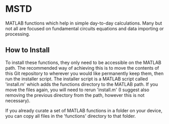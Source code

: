 # MSTD
MATLAB functions which help in simple day-to-day calculations. Many but not all are focused on fundamental circuits equations and data importing or processing.

## How to Install
To install these functions, they only need to be accessible on the MATLAB path. The recommended way of achieving this is to move the contents of this Git repository to wherever you would like permanently keep them, then run the installer script. The installer script is a MATLAB script called 'install.m' which adds the functions directory to the MATLAB path. If you move the files again, you will need to rerun 'install.m' (I suggest also removing the previous directory from the path, however this is not necessary).

If you already curate a set of MATLAB functions in a folder on your device, you can copy all files in the 'functions' directory to that folder.
